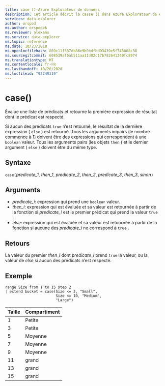 ```yaml
---
title: case ()-Azure Explorateur de données
description: Cet article décrit la casse () dans Azure Explorateur de données.
services: data-explorer
author: orspod
ms.author: orspodek
ms.reviewer: alexans
ms.service: data-explorer
ms.topic: reference
ms.date: 10/23/2018
ms.openlocfilehash: 809c11f337db86e9b9bdfbd93439e5f743008c38
ms.sourcegitcommit: 608539af6ab511aa11d82c17b782641340fc8974
ms.translationtype: MT
ms.contentlocale: fr-FR
ms.lasthandoff: 10/20/2020
ms.locfileid: "92249319"
---
```

# <a name="case"></a>case()

Évalue une liste de prédicats et retourne la première expression de résultat dont le prédicat est respecté.

Si aucun des prédicats `true` n’est retourné, le résultat de la dernière expression ( `else` ) est retourné.
Tous les arguments impairs (le nombre commence à 1) doivent être des expressions qui correspondent à une  `boolean` valeur.
Tous les arguments pairs (les objets `then` ) et le dernier argument ( `else` ) doivent être du même type.

## <a name="syntax"></a>Syntaxe

`case(`*predicate_1*, *then_1*, *predicate_2*, *then_2*, *predicate_3*, *then_3*, *sinon*`)`

## <a name="arguments"></a>Arguments

* *predicate_i*: expression qui prend une `boolean` valeur.
* *then_i*: expression qui est évaluée et sa valeur est retournée à partir de la fonction si *predicate_i* est le premier prédicat qui prend la valeur `true` .
* *else*: expression qui est évaluée et sa valeur est retournée à partir de la fonction si aucune des *predicate_i* ne correspond à `true` .

## <a name="returns"></a>Retours

La valeur du premier *then_i* dont *predicate_i* prend `true` la valeur, ou la valeur de *else* si aucun des prédicats n’est respecté.

## <a name="example"></a>Exemple

<!-- csl: https://help.kusto.windows.net:443/Samples -->
```kusto
range Size from 1 to 15 step 2
| extend bucket = case(Size <= 3, "Small", 
                       Size <= 10, "Medium", 
                       "Large")
```

|Taille|Compartiment|
|---|---|
|1|Petite|
|3|Petite|
|5|Moyenne|
|7|Moyenne|
|9|Moyenne|
|11|grand|
|13|grand|
|15|grand|
